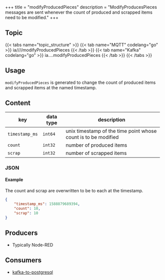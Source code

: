 +++
title = "modifyProducedPieces"
description = "ModifyProducesPieces messages are sent whenever the count of produced and scrapped items need to be modified."
+++

## Topic

{{< tabs name="topic_structure" >}}
{{< tab name="MQTT" codelang="go" >}}
ia/<customerID>/<location>/<AssetID>/modifyProducedPieces
{{< /tab >}}
{{< tab name="Kafka" codelang="go" >}}
ia.<customerID>.<location>.<AssetID>.modifyProducedPieces
{{< /tab >}}
{{< /tabs >}}

## Usage

`modifyProducedPieces` is generated to change the count of produced items and scrapped items at the named timestamp.

## Content

| key            | data type | description                                                    |
|----------------|-----------|----------------------------------------------------------------|
| `timestamp_ms` | `int64`   | unix timestamp of the time point whose count is to be modified |
| `count`        | `int32`   | number of produced items                                       |
| `scrap`        | `int32`   | number of scrapped items                                       |


### JSON

#### Example


The count and scrap are overwritten to be to each at the timestamp.

```json
{
    "timestamp_ms": 1588879689394,
    "count": 10,
    "scrap": 10
}
```
<!---
#### Schema

```json
{
    "$schema": "http://json-schema.org/draft/2019-09/schema",
    "$id": "https://learn.umh.app/content/docs/architecture/datamodel/messages/scrapCount.json",
    "type": "object",
    "default": {},
    "title": "Root Schema",
    "required": [
        "product_id",
        "time_per_unit_in_seconds"
    ],
    "properties": {
        "product_id": {
          "type": "string",
          "default": "",
          "title": "The product id to be produced"
        },
        "time_per_unit_in_seconds": {
          "type": "number",
          "default": 0.0,
          "minimum": 0,
          "title": "The time it takes to produce one unit of the product"
        }
    },
    "examples": [
        {
            "product_id": "Beierlinger 30x15",
            "time_per_unit_in_seconds": "0.2"
        },
        {
            "product_id": "Test product",
            "time_per_unit_in_seconds": "10"
        }
    ]
}
```
-->

## Producers

- Typically Node-RED

## Consumers

- [kafka-to-postgresql](/docs/architecture/microservices/core/kafka-to-postgresql)
